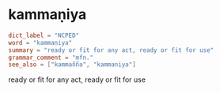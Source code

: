 # kammaṇiya

``` toml
dict_label = "NCPED"
word = "kammaṇiya"
summary = "ready or fit for any act, ready or fit for use"
grammar_comment = "mfn."
see_also = ["kammañña", "kammaniya"]
```

ready or fit for any act, ready or fit for use

